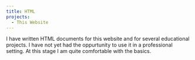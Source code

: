 ```yaml
---
title: HTML
projects:
  - This Website
---
```


I have written HTML documents for this website and for 
several educational projects. I have not yet had the oppurtunity 
to use it in a professional setting. At this stage I am quite comfortable 
with the basics.
